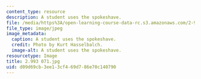 ```yaml
---
content_type: resource
description: A student uses the spokeshave.
file: /media/https%3A/open-learning-course-data-rc.s3.amazonaws.com/2-993-special-topics-in-mechanical-engineering-the-art-and-science-of-boat-design-january-iap-2007/d09d69cb3ee13cf469d786e70c140790_2993071.jpg
file_type: image/jpeg
image_metadata:
  caption: A student uses the spokeshave.
  credit: Photo by Kurt Hasselbalch.
  image-alt: A student uses the spokeshave.
resourcetype: Image
title: 2.993 071.jpg
uid: d09d69cb-3ee1-3cf4-69d7-86e70c140790
---
```

